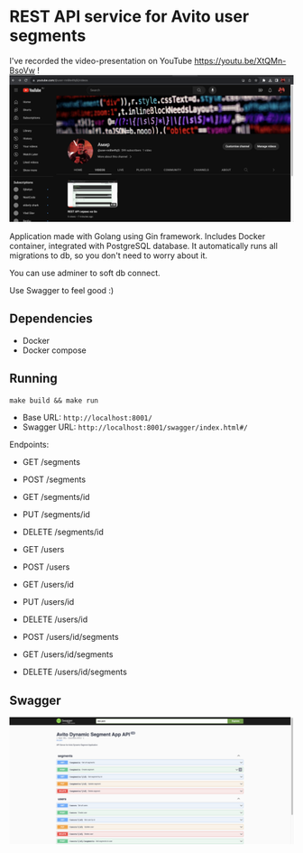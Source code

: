 # REST API service for Avito user segments
I've recorded the video-presentation on YouTube https://youtu.be/XtQMn-BsoVw !
![youtube_profile_screenshot](youtube_profile_screenshot.png)

Application made with Golang using Gin framework. Includes Docker container, integrated with PostgreSQL database.
It automatically runs all migrations to db, so you don't need to worry about it.

You can use adminer to soft db connect.

Use Swagger to feel good :)

## Dependencies

- Docker
- Docker compose

## Running

`make build && make run`

- Base URL: `http://localhost:8001/`
- Swagger URL: `http://localhost:8001/swagger/index.html#/`

Endpoints:
- GET /segments
- POST /segments
- GET /segments/id
- PUT /segments/id
- DELETE /segments/id


- GET /users
- POST /users
- GET /users/id
- PUT /users/id
- DELETE /users/id
- POST /users/id/segments
- GET /users/id/segments
- DELETE /users/id/segments

## Swagger

![swagger_screenshot](swagger_screenshot.png)